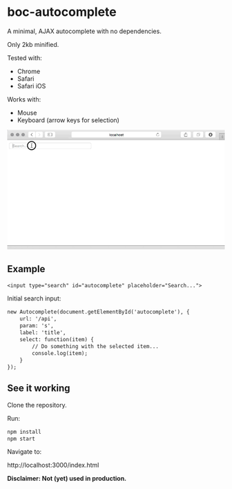 # boc-autocomplete

A minimal, AJAX autocomplete with no dependencies.

Only 2kb minified.

Tested with:

* Chrome
* Safari
* Safari iOS

Works with:

* Mouse
* Keyboard (arrow keys for selection)

![basic functionality](boc-example.gif)

## Example

```
<input type="search" id="autocomplete" placeholder="Search...">
```

Initial search input:

```
new Autocomplete(document.getElementById('autocomplete'), { 
	url: '/api', 
	param: 's',
	label: 'title',
	select: function(item) {
		// Do something with the selected item...
		console.log(item);
	}
});
```

## See it working

Clone the repository.

Run:

```
npm install
npm start
```

Navigate to:

http://localhost:3000/index.html

**Disclaimer: Not (yet) used in production.**